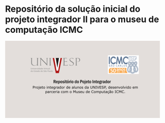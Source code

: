 # Repositório da solução inicial do projeto integrador II para o museu de computação ICMC
![](repository-open-graph.png)

